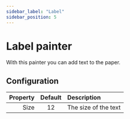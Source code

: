 ```yaml
---
sidebar_label: "Label"
sidebar_position: 5
---
```


# Label painter

With this painter you can add text to the paper.

## Configuration

| Property | Default | Description          |
|---------:|:-------:|:---------------------|
|     Size |   12    | The size of the text |
